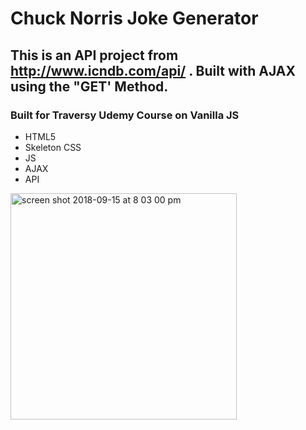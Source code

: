 # Chuck Norris Joke Generator
## This is an API project from http://www.icndb.com/api/ . Built with AJAX using the "GET' Method.  
### Built for Traversy Udemy Course on Vanilla JS

- HTML5
- Skeleton CSS
- JS
- AJAX
- API

<img width="362" alt="screen shot 2018-09-15 at 8 03 00 pm" src="https://user-images.githubusercontent.com/27019342/45592476-3640a400-b923-11e8-9641-6853abc643c7.png">


